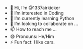- 👋 Hi, I’m @1337airkicker
- 👀 I’m interested in Coding
- 🌱 I’m currently learning Python
- 💞️ I’m looking to collaborate on ...
- 📫 How to reach me ...
- 😄 Pronouns: He/Him
- ⚡ Fun fact: I like cars.

<!---
1337airkicker/1337airkicker is a ✨ special ✨ repository because its `README.md` (this file) appears on your GitHub profile.
You can click the Preview link to take a look at your changes.
--->

